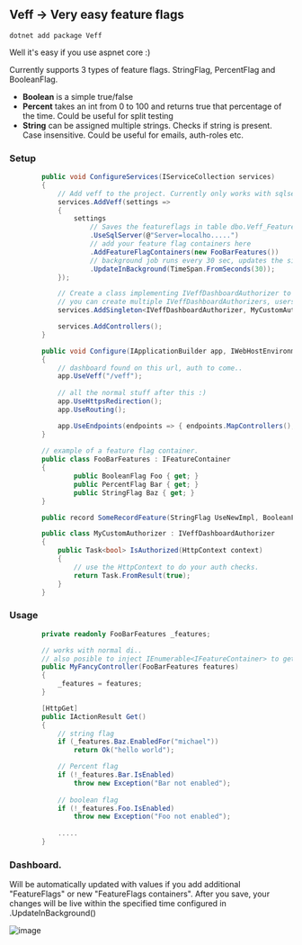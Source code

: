 ## Veff -> Very easy feature flags


`dotnet add package Veff` 

Well it's easy if you use aspnet core :) 

Currently supports 3 types of feature flags. 
StringFlag, PercentFlag and BooleanFlag.

- **Boolean** is a simple true/false
- **Percent** takes an int from 0 to 100 and returns true that percentage of the time. Could be useful for split testing     
- **String** can be assigned multiple strings. Checks if string is present. Case insensitive. Could be useful for emails, auth-roles etc.   

### Setup

```C#
        public void ConfigureServices(IServiceCollection services)
        {
            // Add veff to the project. Currently only works with sqlserver.    
            services.AddVeff(settings =>
            {
                settings
                    // Saves the featureflags in table dbo.Veff_FeatureFlags. Will be auto created if not there.
                    .UseSqlServer(@"Server=localho.....") 
                    // add your feature flag containers here
                    .AddFeatureFlagContainers(new FooBarFeatures()) 
                    // background job runs every 30 sec, updates the singleton feature containers with values from db.
                    .UpdateInBackground(TimeSpan.FromSeconds(30));
            });

            // Create a class implementing IVeffDashboardAuthorizer to add auth before you can acccess the dashboard
            // you can create multiple IVeffDashboardAuthorizers, users will have to fulfil them all to access the dashboard.
            services.AddSingleton<IVeffDashboardAuthorizer, MyCustomAuthorizer>();

            services.AddControllers();
        }

        public void Configure(IApplicationBuilder app, IWebHostEnvironment env)
        {
            // dashboard found on this url, auth to come..
            app.UseVeff("/veff");
            
            // all the normal stuff after this :)
            app.UseHttpsRedirection();            
            app.UseRouting();

            app.UseEndpoints(endpoints => { endpoints.MapControllers(); });
        }
        
        // example of a feature flag container. 
        public class FooBarFeatures : IFeatureContainer
        {
                public BooleanFlag Foo { get; }
                public PercentFlag Bar { get; }
                public StringFlag Baz { get; }
        }

        public record SomeRecordFeature(StringFlag UseNewImpl, BooleanFlag UseEmails, BooleanFlag UseSms) : IFeatureContainer;

        public class MyCustomAuthorizer : IVeffDashboardAuthorizer 
        {
            public Task<bool> IsAuthorized(HttpContext context)
            {
                // use the HttpContext to do your auth checks.  
                return Task.FromResult(true); 
            }
        }
```

### Usage

```C#
        private readonly FooBarFeatures _features;

        // works with normal di..
        // also posible to inject IEnumerable<IFeatureContainer> to get all your featureflag containers
        public MyFancyController(FooBarFeatures features)
        {
            _features = features;
        }

        [HttpGet]
        public IActionResult Get()
        {
            // string flag
            if (_features.Baz.EnabledFor("michael"))
                return Ok("hello world");

            // Percent flag
            if (!_features.Bar.IsEnabled)
                throw new Exception("Bar not enabled");
            
            // boolean flag
            if (!_features.Foo.IsEnabled)
                throw new Exception("Foo not enabled");
            
            .....
        }
```


### Dashboard.

Will be automatically updated with values if you add additional "FeatureFlags" or new "FeatureFlags containers".
After you save, your changes will be live within the specified time configured in .UpdateInBackground()

![image](https://user-images.githubusercontent.com/4522165/129459776-629d2312-1829-40ae-b03c-bb855a0528de.png)


